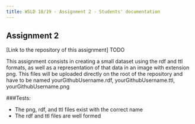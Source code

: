 ```yaml
---
title: WSLD 18/19 - Assignment 2 - Students' documentation
---
```


## Assignment 2

[Link to the repository of this assignment] TODO

This assignment consists in creating a small dataset using the rdf and ttl formats, as well as a representation of that data in an image with extension png. This files will be uploaded directly on the root of the repository and have to be named yourGithubUsername.rdf, yourGithubUsername.ttl, yourGithubUsername.png

###Tests:
* The png, rdf, and ttl files exist with the correct name
* The rdf and ttl files are well formed